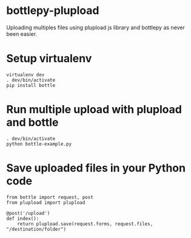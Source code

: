 bottlepy-plupload
=================

Uploading multiples files using plupload js library and bottlepy as never been easier.


Setup virtualenv
=================
```
virtualenv dev
. dev/bin/activate
pip install bottle
```

Run multiple upload with plupload and bottle
=================
```
. dev/bin/activate
python bottle-example.py
```

Save uploaded files in your Python code
=================
```
from bottle import request, post
from plupload import plupload

@post('/upload')
def index():
    return plupload.save(request.forms, request.files, "/destination/folder")
```
